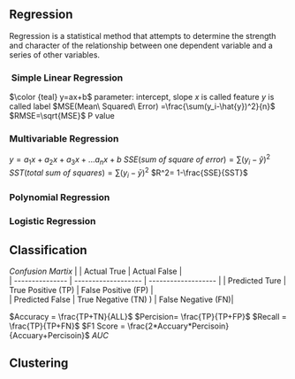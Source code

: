 ## Regression

Regression is a statistical method that attempts to determine the strength and character of the relationship between one dependent variable and a series of other variables. 

###  Simple Linear Regression
$\color {teal} y=ax+b$
parameter: intercept, slope
$x$ is called feature
$y$ is called label
$MSE(Mean\ Squared\ Error) =\frac{\sum(y_i-\hat{y})^2}{n}$
$RMSE=\sqrt{MSE}$
P value
### Multivariable Regression
$y=a_1x+a_2x+a_3x+...a_nx+b$
$SSE(sum\ of\ square\ of\ error)=\sum(y_i-\hat{y})^2$
$SST(total\ sum\ of\ squares)=\sum(y_i-\bar{y})^2$
$R^2= 1-\frac{SSE}{SST}$

### Polynomial Regression
### Logistic Regression


## Classification

$Confusion\ Martix$
|                 | Actual True         | Actual False        |     
| --------------- | ------------------- | ------------------- |
| Predicted Ture  | True Positive (TP)  | False Positive (FP) |    
| Predicted False | True Negative (TN)  ) | False Negative (FN)|   

$Accuracy = \frac{TP+TN}{ALL}$
$Percision= \frac{TP}{TP+FP}$
$Recall = \frac{TP}{TP+FN}$
$F1 Score = \frac{2*Accuary*Percisoin}{Accuary+Percisoin}$
$AUC$

 
## Clustering
